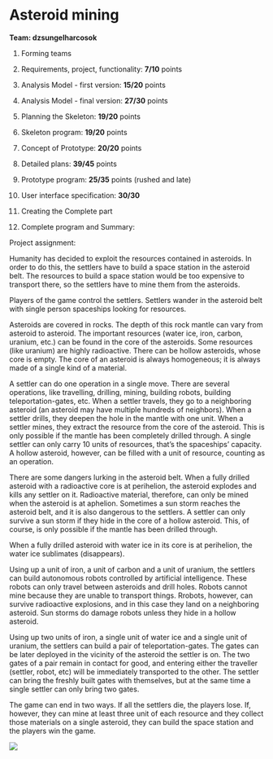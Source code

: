 # Asteroid mining

**Team: dzsungelharcosok**

1. Forming teams

2. Requirements, project, functionality: **7/10** points

3. Analysis Model - first version: **15/20** points

4. Analysis Model - final version: **27/30** points

5. Planning the Skeleton: **19/20** points

6. Skeleton program: **19/20** points

7. Concept of Prototype: **20/20** points

9. Detailed plans: **39/45** points

10. Prototype program: **25/35** points (rushed and late)

11. User interface specification: **30/30**

12. Creating the Complete part

13. Complete program and Summary: 

Project assignment:

Humanity has decided to exploit the resources contained in asteroids. In order to do this, the settlers have to build a space station in the asteroid belt. The resources to build a space station would be too expensive to transport there, so the settlers have to mine them from the asteroids.

Players of the game control the settlers. Settlers wander in the asteroid belt with single person spaceships looking for resources.

Asteroids are covered in rocks. The depth of this rock mantle can vary from asteroid to asteroid. The important resources (water ice, iron, carbon, uranium, etc.) can be found in the core of the asteroids. Some resources (like uranium) are highly radioactive. There can be hollow asteroids, whose core is empty. The core of an asteroid is always homogeneous; it is always made of a single kind of a material.

A settler can do one operation in a single move. There are several operations, like travelling, drilling, mining, building robots, building teleportation-gates, etc. When a settler travels, they go to a neighboring asteroid (an asteroid may have multiple hundreds of neighbors). When a settler drills, they deepen the hole in the mantle with one unit. When a settler mines, they extract the resource from the core of the asteroid. This is only possible if the mantle has been completely drilled through. A single settler can only carry 10 units of resources, that’s the spaceships’ capacity. A hollow asteroid, however, can be filled with a unit of resource, counting as an operation.

There are some dangers lurking in the asteroid belt. When a fully drilled asteroid with a radioactive core is at perihelion, the asteroid explodes and kills any settler on it. Radioactive material, therefore, can only be mined when the asteroid is at aphelion. Sometimes a sun storm reaches the asteroid belt, and it is also dangerous to the settlers. A settler can only survive a sun storm if they hide in the core of a hollow asteroid. This, of course, is only possible if the mantle has been drilled through.

When a fully drilled asteroid with water ice in its core is at perihelion, the water ice sublimates (disappears).

Using up a unit of iron, a unit of carbon and a unit of uranium, the settlers can build autonomous robots controlled by artificial intelligence. These robots can only travel between asteroids and drill holes. Robots cannot mine because they are unable to transport things. Rrobots, however, can survive radioactive explosions, and in this case they land on a neighboring asteroid. Sun storms do damage robots unless they hide in a hollow asteroid.

Using up two units of iron, a single unit of water ice and a single unit of uranium, the settlers can build a pair of teleportation-gates. The gates can be later deployed in the vicinity of the asteroid the settler is on. The two gates of a pair remain in contact for good, and entering either the traveller (settler, robot, etc) will be immediately transported to the other. The settler can bring the freshly built gates with themselves, but at the same time a single settler can only bring two gates. 

The game can end in two ways. If all the settlers die, the players lose. If, however, they can mine at least three unit of each resource and they collect those materials on a single asteroid, they can build the space station and the players win the game.


![](https://github.com/borosboyo/dzsungelharcosok/blob/final/dzsungelharcosok.png)
